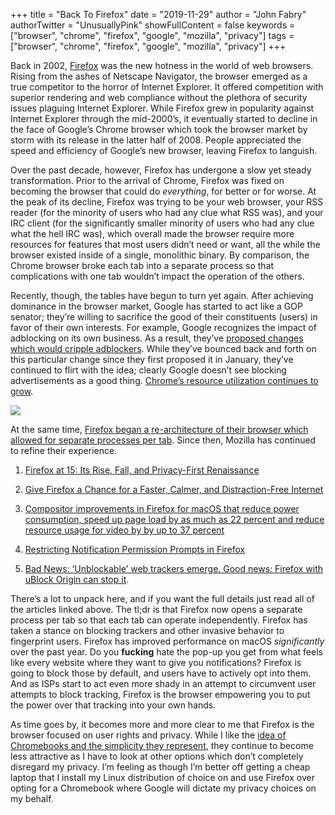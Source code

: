+++
title = "Back To Firefox"
date = "2019-11-29"
author = "John Fabry"
authorTwitter = "UnusuallyPink"
showFullContent = false
keywords = ["browser", "chrome", "firefox", "google", "mozilla", "privacy"]
tags = ["browser", "chrome", "firefox", "google", "mozilla", "privacy"]
+++

Back in 2002, [Firefox](https://www.mozilla.org/en-US/firefox/new/) was the new hotness in the world of web browsers. Rising from the ashes of Netscape Navigator, the browser emerged as a true competitor to the horror of Internet Explorer. It offered competition with superior rendering and web compliance without the plethora of security issues plaguing Internet Explorer. While Firefox grew in popularity against Internet Explorer through the mid-2000’s, it eventually started to decline in the face of Google’s Chrome browser which took the browser market by storm with its release in the latter half of 2008. People appreciated the speed and efficiency of Google’s new browser, leaving Firefox to languish.

Over the past decade, however, Firefox has undergone a slow yet steady transformation. Prior to the arrival of Chrome, Firefox was fixed on becoming the browser that could do _everything_, for better or for worse. At the peak of its decline, Firefox was trying to be your web browser, your RSS reader (for the minority of users who had any clue what RSS was), and your IRC client (for the significantly smaller minority of users who had any clue what the hell IRC was), which overall made the browser require more resources for features that most users didn’t need or want, all the while the browser existed inside of a single, monolithic binary. By comparison, the Chrome browser broke each tab into a separate process so that complications with one tab wouldn’t impact the operation of the others.

Recently, though, the tables have begun to turn yet again. After achieving dominance in the browser market, Google has started to act like a GOP senator; they’re willing to sacrifice the good of their constituents (users) in favor of their own interests. For example, Google recognizes the impact of adblocking on its own business. As a result, they’ve [proposed changes which would cripple adblockers](https://9to5google.com/2019/01/22/google-chrome-break-ad-blockers/). While they’ve bounced back and forth on this particular change since they first proposed it in January, they’ve continued to flirt with the idea; clearly Google doesn’t see blocking advertisements as a good thing. [Chrome’s resource utilization continues to grow](http://www.commitstrip.com/en/2015/09/28/scumbag-chrome/).

![](images/BackToFirefox_commit_chrome.jpg)

At the same time, [Firefox began a re-architecture of their browser which allowed for separate processes per tab](https://blog.mozilla.org/blog/2017/11/14/introducing-firefox-quantum/). Since then, Mozilla has continued to refine their experience.

1. [Firefox at 15: Its Rise, Fall, and Privacy-First Renaissance](https://www.fastcompany.com/90428050/firefox-at-15-its-rise-fall-and-privacy-first-renaissance)
    
2. [Give Firefox a Chance for a Faster, Calmer, and Distraction-Free Internet](https://markosaric.com/firefox/)
    
3. [Compositor improvements in Firefox for macOS that reduce power consumption, speed up page load by as much as 22 percent and reduce resource usage for video by by up to 37 percent](https://www.mozilla.org/en-US/firefox/70.0/releasenotes/)
    
4. [Restricting Notification Permission Prompts in Firefox](https://blog.mozilla.org/futurereleases/2019/11/04/restricting-notification-permission-prompts-in-firefox/)
    
5. [Bad News: ‘Unblockable’ web trackers emerge. Good news: Firefox with uBlock Origin can stop it](https://www.theregister.co.uk/2019/11/21/ublock_origin_firefox_unblockable_tracker/).
    

There’s a lot to unpack here, and if you want the full details just read all of the articles linked above. The tl;dr is that Firefox now opens a separate process per tab so that each tab can operate independently. Firefox has taken a stance on blocking trackers and other invasive behavior to fingerprint users. Firefox has improved performance on macOS _significantly_ over the past year. Do you **fucking** hate the pop-up you get from what feels like every website where they want to give you notifications? Firefox is going to block those by default, and users have to actively opt into them. And as ISPs start to act even more shady in an attempt to circumvent user attempts to block tracking, Firefox is the browser empowering you to put the power over that tracking into your own hands.

As time goes by, it becomes more and more clear to me that Firefox is the browser focused on user rights and privacy. While I like the [idea of Chromebooks and the simplicity they represent](https://www.unusually.pink/blog/unusually-pink-impressions-acer-chromebook-315), they continue to become less attractive as I have to look at other options which don’t completely disregard my privacy. I’m feeling as though I’m better off getting a cheap laptop that I install my Linux distribution of choice on and use Firefox over opting for a Chromebook where Google will dictate my privacy choices on my behalf.
